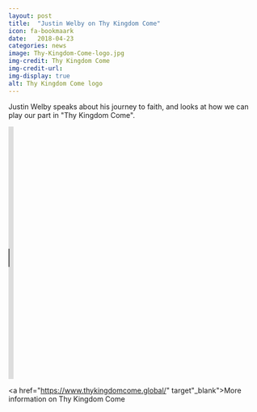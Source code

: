```yaml
---
layout: post
title:  "Justin Welby on Thy Kingdom Come"
icon: fa-bookmaark
date:   2018-04-23
categories: news
image: Thy-Kingdom-Come-logo.jpg
img-credit: Thy Kingdom Come
img-credit-url: 
img-display: true
alt: Thy Kingdom Come logo
---
```

Justin Welby speaks about his journey to faith, and looks at how we can play our part in "Thy Kingdom Come".
<!--more-->

<iframe width="10)%" height="500" src="https://www.youtube.com/embed/4_AMDXsDkAc?rel=0" frameborder="0" allow="autoplay; encrypted-media" allowfullscreen></iframe>

<a href="https://www.thykingdomcome.global/" target"_blank">More information on Thy Kingdom Come</a>
